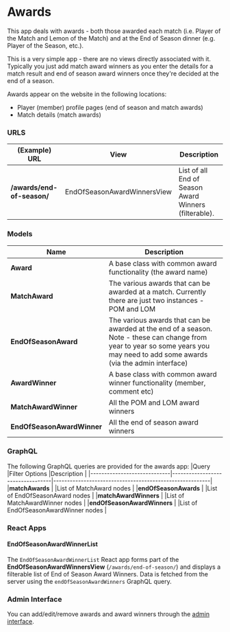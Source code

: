 # Awards

This app deals with awards - both those awarded each match (i.e. Player of the Match and Lemon of the Match) and at the End of Season dinner (e.g. Player of the Season, etc.).

This is a very simple app - there are no views directly associated with it. Typically you just add match award winners as you enter the details for a match result and end of season award winners once they're decided at the end of a season.

Awards appear on the website in the following locations:
- Player (member) profile pages (end of season and match awards)
- Match details (match awards)

### URLS

|(Example) URL                 |View                          |Description                                              |
|------------------------------|------------------------------|---------------------------------------------------------|
|**/awards/end-of-season/**    |EndOfSeasonAwardWinnersView   |List of all End of Season Award Winners (filterable).    |

### Models

|Name                       | Description  |
|---------------------------|----------------
|**Award**                  |A base class with common award functionality (the award name)|
|**MatchAward**             |The various awards that can be awarded at a match. Currently there are just two instances - POM and LOM|
|**EndOfSeasonAward**       |The various awards that can be awarded at the end of a season. Note - these can change from year to year so some years you may need to add some awards (via the admin interface)|
|**AwardWinner**            |A base class with common award winner functionality (member, comment etc)|
|**MatchAwardWinner**       |All the POM and LOM award winners|
|**EndOfSeasonAwardWinner** |All the end of season award winners|

### GraphQL

The following GraphQL queries are provided for the awards app:
|Query                        |Filter Options                    |Description                                              |
|-----------------------------|----------------------------------|---------------------------------------------------------|
|**matchAwards**              |                                  |List of MatchAward nodes                                 |
|**endOfSeasonAwards**        |                                  |List of EndOfSeasonAward nodes                           |
|**matchAwardWinners**        |                                  |List of MatchAwardWinner nodes                           |
|**endOfSeasonAwardWinners**  |                                  |List of EndOfSeasonAwardWinner nodes                     |

### React Apps

#### EndOfSeasonAwardWinnerList

The ```EndOfSeasonAwardWinnerList``` React app forms part of the **EndOfSeasonAwardWinnersView** (```/awards/end-of-season/```) and displays a filterable list of End of Season Award Winners. Data is fetched from the server using the ```endOfSeasonAwardWinners``` GraphQL query.

### Admin Interface

You can add/edit/remove awards and award winners through the [admin interface](//www.cambridgesouthhockeyclub.co.uk/admin/awards/).
